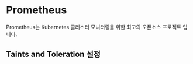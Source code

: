 # Prometheus

Prometheus는 Kubernetes 클러스터 모니터링을 위한 최고의 오픈소스 프로젝트 입니다.  

## Taints and Toleration 설정
